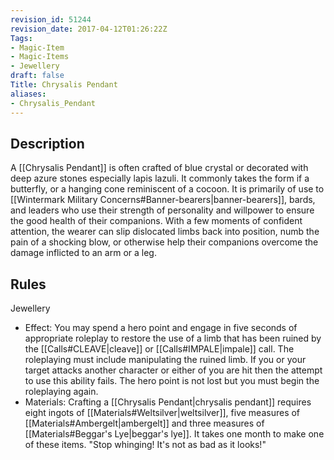 ```yaml
---
revision_id: 51244
revision_date: 2017-04-12T01:26:22Z
Tags:
- Magic-Item
- Magic-Items
- Jewellery
draft: false
Title: Chrysalis Pendant
aliases:
- Chrysalis_Pendant
---
```

## Description
A [[Chrysalis Pendant]] is often crafted of blue crystal or decorated with deep azure stones especially lapis lazuli. It commonly takes the form if a butterfly, or a hanging cone reminiscent of a cocoon. It is primarily of use to [[Wintermark Military Concerns#Banner-bearers|banner-bearers]], bards, and leaders who use their strength of personality and willpower to ensure the good health of their companions. With a few moments of confident attention, the wearer can slip dislocated limbs back into position, numb the pain of a shocking blow, or otherwise help their companions overcome the damage inflicted to an arm or a leg.
## Rules
Jewellery
* Effect:  You may spend a hero point and engage in five seconds of appropriate roleplay to restore the use of a limb that has been ruined by the [[Calls#CLEAVE|cleave]] or [[Calls#IMPALE|impale]] call. The roleplaying must include manipulating the ruined limb. If you or your target attacks another character or either of you are hit then the attempt to use this ability fails. The hero point is not lost but you must begin the roleplaying again.
* Materials: Crafting a [[Chrysalis Pendant|chrysalis pendant]] requires eight ingots of [[Materials#Weltsilver|weltsilver]], five measures of [[Materials#Ambergelt|ambergelt]] and three measures of [[Materials#Beggar's Lye|beggar's lye]]. It takes one month to make one of these items.
"Stop whinging! It's not as bad as it looks!"